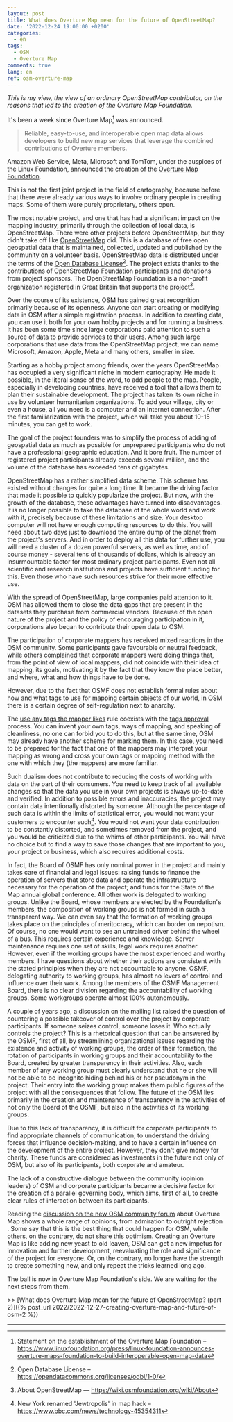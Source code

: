 ```yaml
---
layout: post
title: What does Overture Map mean for the future of OpenStreetMap?
date: '2022-12-24 19:00:00 +0200'
categories:
  - en
tags:
  - OSM
  - Overture Map
comments: true
lang: en
ref: osm-overture-map
---
```

*This is my view, the view of an ordinary OpenStreetMap contributor, on the reasons that led to the creation of the Overture Map Foundation.*

It's been a week since Overture Map[^1] was announced. 

> Reliable, easy-to-use, and interoperable open map data allows developers to build new map services that leverage the combined contributions of Overture members.

Amazon Web Service, Meta, Microsoft and TomTom, under the auspices of the Linux Foundation, announced the creation of the [Overture Map Foundation](https://overturemaps.org/).

This is not the first joint project in the field of cartography, because before that there were already various ways to involve ordinary people in creating maps. Some of them were purely proprietary, others open.

The most notable project, and one that has had a significant impact on the mapping industry, primarily through the collection of local data, is OpenStreetMap. There were other projects before OpenStreetMap, but they didn't take off like [OpenStreetMap](https://openstreetmap.org) did. This is a database of free open geospatial data that is maintained, collected, updated and published by the community on a volunteer basis. OpenStreetMap data is distributed under the terms of the [Open Database License](https://opendatacommons.org/licenses/odbl/summary/)[^2]. The project exists thanks to the contributions of OpenStreetMap Foundation participants and donations from project sponsors. The OpenStreetMap Foundation is a non-profit organization registered in Great Britain that supports the project[^3].

Over the course of its existence, OSM has gained great recognition primarily because of its openness. Anyone can start creating or modifying data in OSM after a simple registration process. In addition to creating data, you can use it both for your own hobby projects and for running a business. It has been some time since large corporations paid attention to such a source of data to provide services to their users. Among such large corporations that use data from the OpenStreetMap project, we can name Microsoft, Amazon, Apple, Meta and many others, smaller in size.

Starting as a hobby project among friends, over the years OpenStreetMap has occupied a very significant niche in modern cartography. He made it possible, in the literal sense of the word, to add people to the map. People, especially in developing countries, have received a tool that allows them to plan their sustainable development. The project has taken its own niche in use by volunteer humanitarian organizations. To add your village, city or even a house, all you need is a computer and an Internet connection. After the first familiarization with the project, which will take you about 10-15 minutes, you can get to work.

The goal of the project founders was to simplify the process of adding of geospatial data as much as possible for unprepared participants who do not have a professional geographic education. And it bore fruit. The number of registered project participants already exceeds several million, and the volume of the database has exceeded tens of gigabytes.

OpenStreetMap has a rather simplified data scheme. This scheme has existed without changes for quite a long time. It became the driving factor that made it possible to quickly popularize the project. But now, with the growth of the database, these advantages have turned into disadvantages. It is no longer possible to take the database of the whole world and work with it, precisely because of these limitations and size. Your desktop computer will not have enough computing resources to do this. You will need about two days just to download the entire dump of the planet from the project's servers. And in order to deploy all this data for further use, you will need a cluster of a dozen powerful servers, as well as time, and of course money - several tens of thousands of dollars, which is already an insurmountable factor for most ordinary project participants. Even not all scientific and research institutions and projects have sufficient funding for this. Even those who have such resources strive for their more effective use.

With the spread of OpenStreetMap, large companies paid attention to it. OSM has allowed them to close the data gaps that are present in the datasets they purchase from commercial vendors. Because of the open nature of the project and the policy of encouraging participation in it, corporations also began to contribute their open data to OSM.

The participation of corporate mappers has received mixed reactions in the OSM community. Some participants gave favourable or neutral feedback, while others complained that corporate mappers were doing things that, from the point of view of local mappers, did not coincide with their idea of mapping, its goals, motivating it by the fact that they know the place better, and where, what and how things have to be done.

However, due to the fact that OSMF does not establish formal rules about how and what tags to use for mapping certain objects of our world, in OSM there is a certain degree of self-regulation next to anarchy.

The [use any tags the mapper likes](https://wiki.openstreetmap.org/wiki/Any_tags_you_like) rule coexists with the [tags approval](https://wiki.openstreetmap.org/wiki/Proposal_process) process. You can invent your own tags, ways of mapping, and speaking of cleanliness, no one can forbid you to do this, but at the same time, OSM may already have another scheme for marking them. In this case, you need to be prepared for the fact that one of the mappers may interpret your mapping as wrong and cross your own tags or mapping method with the one with which they (the mappers) are more familiar.

Such dualism does not contribute to reducing the costs of working with data on the part of their consumers. You need to keep track of all available changes so that the data you use in your own projects is always up-to-date and verified. In addition to possible errors and inaccuracies, the project may contain data intentionally distorted by someone. Although the percentage of such data is within the limits of statistical error, you would not want your customers to encounter such[^4]. You would not want your data contribution to be constantly distorted, and sometimes removed from the project, and you would be criticized due to the whims of other participants. You will have no choice but to find a way to save those changes that are important to you, your project or business, which also requires additional costs.

In fact, the Board of OSMF has only nominal power in the project and mainly takes care of financial and legal issues: raising funds to finance the operation of servers that store data and operate the infrastructure necessary for the operation of the project; and funds for the State of the Map annual global conference. All other work is delegated to working groups. Unlike the Board, whose members are elected by the Foundation's members, the composition of working groups is not formed in such a transparent way. We can even say that the formation of working groups takes place on the principles of meritocracy, which can border on nepotism. Of course, no one would want to see an untrained driver behind the wheel of a bus. This requires certain experience and knowledge. Server maintenance requires one set of skills, legal work requires another. However, even if the working groups have the most experienced and worthy members, I have questions about whether their actions are consistent with the stated principles when they are not accountable to anyone. OSMF, delegating authority to working groups, has almost no levers of control and influence over their work. Among the members of the OSMF Management Board, there is no clear division regarding the accountability of working groups. Some workgroups operate almost 100% autonomously.

A couple of years ago, a discussion on the mailing list raised the question of countering a possible takeover of control over the project by corporate participants. If someone seizes control, someone loses it. Who actually controls the project? This is a rhetorical question that can be answered by the OSMF, first of all, by streamlining organizational issues regarding the existence and activity of working groups, the order of their formation, the rotation of participants in working groups and their accountability to the Board, created by greater transparency in their activities. Also, each member of any working group must clearly understand that he or she will not be able to be incognito hiding behind his or her pseudonym in the project. Their entry into the working group makes them public figures of the project with all the consequences that follow. The future of the OSM lies primarily in the creation and maintenance of transparency in the activities of not only the Board of the OSMF, but also in the activities of its working groups.

Due to this lack of transparency, it is difficult for corporate participants to find appropriate channels of communication, to understand the driving forces that influence decision-making, and to have a certain influence on the development of the entire project. However, they don't give money for charity. These funds are considered as investments in the future not only of OSM, but also of its participants, both corporate and amateur.

The lack of a constructive dialogue between the community (opinion leaders) of OSM and corporate participants became a decisive factor for the creation of a parallel governing body, which aims, first of all, to create clear rules of interaction between its participants.

Reading the [discussion on the new OSM community forum](https://community.openstreetmap.org/t/overturemaps-org-big-businesses-osmf-alternative/6760) about Overture Map shows a whole range of opinions, from admiration to outright rejection . Some say that this is the best thing that could happen for OSM, while others, on the contrary, do not share this optimism. Creating an Overture Map is like adding new yeast to old leaven, OSM can get a new impetus for innovation and further development, reevaluating the role and significance of the project for everyone. Or, on the contrary, no longer have the strength to create something new, and only repeat the tricks learned long ago.

The ball is now in Overture Map Foundation's side. We are waiting for the next steps from them.

\>\> [What does Overture Map mean for the future of OpenStreetMap? (part 2)]({% post_url 2022/2022-12-27-creating-overture-map-and-future-of-osm-2 %})

---

[^1]: Statement on the establishment of the Overture Map Foundation – <https://www.linuxfoundation.org/press/linux-foundation-announces-overture-maps-foundation-to-build-interoperable-open-map-data>

[^2]: Open Database License – <https://opendatacommons.org/licenses/odbl/1-0/>

[^3]: About OpenStreetMap — <https://wiki.osmfoundation.org/wiki/About>

[^4]: New York renamed 'Jewtropolis' in map hack – <https://www.bbc.com/news/technology-45354311>
